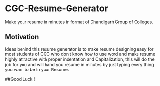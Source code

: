 # CGC-Resume-Generator
Make your resume in minutes in format of Chandigarh Group of Colleges.

## Motivation
Ideas behind this resume generator is to make resume designing easy for most students of CGC who don't know how to use word and make resume highly attractive with proper indentation and Capitalization, this will do the job for you and will hand you resume in minutes by just typing every thing you want to be in your Resume.

##Good Luck !

